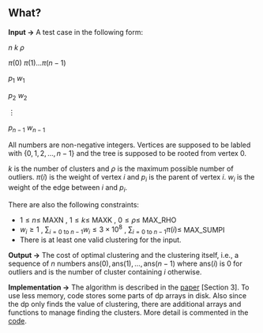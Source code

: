 ## What?

**Input $\to$** A test case in the following form:

$n\ k\ \rho$

$\pi(0)\ \pi(1) \dots \pi(n - 1)$

$p_1\ w_1$

$p_2\ w_2$

$\vdots$

$p_{n-1}\ w_{n-1}$

All numbers are non-negative integers. Vertices are supposed to be labled with $\{0, 1, 2, \dots, n - 1\}$ and the tree is supposed to be rooted from vertex $0$. 

$k$ is the number of clusters and $\rho$ is the maximum possible number of outliers. $\pi(i)$ is the weight of vertex $i$ and $p_i$ is the parent of vertex $i$. $w_i$ is the weight of the edge between $i$ and $p_i$.

There are also the following constraints:

- $1 \leq n \leq$ MAXN  ,   $1 \leq k \leq$ MAXK   ,   $0 \leq \rho \leq$ MAX_RHO
- $w_i \geq 1$   ,   $\sum_{i = 0\ \text{to}\ n - 1} w_i \leq 3\times10^8$   ,   $\sum_{i = 0\ \text{to}\ n - 1} \pi(i) \leq$ MAX_SUMPI
- There is at least one valid clustering for the input.

**Output $\to$** The cost of optimal clustering and the clustering itself, i.e., a sequence of $n$ numbers $\text{ans}(0), \text{ans}(1), \dots, \text{ans}(n-1)$ where $\text{ans}(i)$ is 0 for outliers and is the number of cluster containing $i$ otherwise. 

**Implementation $\to$** The algorithm is described in the [paper](/../Mean%20Isoperimetry%20with%20Control%20on%20Outliers.pdf) [Section 3]. To use less memory, code stores some parts of dp arrays in disk. Also since the dp only finds the value of clustering, there are additional arrays and functions to manage finding the clusters. More detail is commented in the [code](main.cpp).
